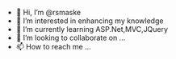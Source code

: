 - 👋 Hi, I’m @rsmaske
- 👀 I’m interested in enhancing my knowledge
- 🌱 I’m currently learning ASP.Net,MVC,JQuery
- 💞️ I’m looking to collaborate on ...
- 📫 How to reach me ...

<!---
rsmaske/rsmaske is a ✨ special ✨ repository because its `README.md` (this file) appears on your GitHub profile.
You can click the Preview link to take a look at your changes.
--->
